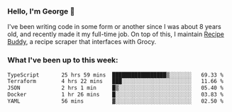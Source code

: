 ### Hello, I'm George 👋

I've been writing code in some form or another since I was about 8 years old, and recently made it my full-time job. On top of this, I maintain [Recipe Buddy](https://github.com/georgegebbett/recipe-buddy), a recipe scraper that interfaces with Grocy.  

<!--
**georgegebbett/georgegebbett** is a ✨ _special_ ✨ repository because its `README.md` (this file) appears on your GitHub profile.

Here are some ideas to get you started:

- 🔭 I’m currently working on ...
- 🌱 I’m currently learning ...
- 👯 I’m looking to collaborate on ...
- 🤔 I’m looking for help with ...
- 💬 Ask me about ...
- 📫 How to reach me: ...
- 😄 Pronouns: ...
- ⚡ Fun fact: ...
-->

### What I've been up to this week:
<!--START_SECTION:waka-->

```txt
TypeScript       25 hrs 59 mins  █████████████████▒░░░░░░░   69.33 %
Terraform        4 hrs 22 mins   ███░░░░░░░░░░░░░░░░░░░░░░   11.66 %
JSON             2 hrs 1 min     █▒░░░░░░░░░░░░░░░░░░░░░░░   05.40 %
Docker           1 hr 26 mins    █░░░░░░░░░░░░░░░░░░░░░░░░   03.83 %
YAML             56 mins         ▓░░░░░░░░░░░░░░░░░░░░░░░░   02.50 %
```

<!--END_SECTION:waka-->
